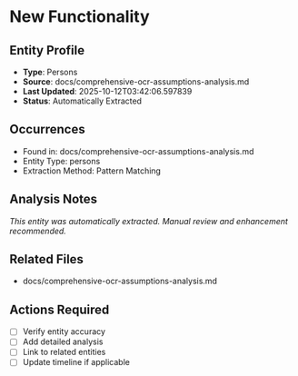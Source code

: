 # New Functionality

## Entity Profile
- **Type**: Persons
- **Source**: docs/comprehensive-ocr-assumptions-analysis.md
- **Last Updated**: 2025-10-12T03:42:06.597839
- **Status**: Automatically Extracted

## Occurrences
- Found in: docs/comprehensive-ocr-assumptions-analysis.md
- Entity Type: persons
- Extraction Method: Pattern Matching

## Analysis Notes
*This entity was automatically extracted. Manual review and enhancement recommended.*

## Related Files
- docs/comprehensive-ocr-assumptions-analysis.md

## Actions Required
- [ ] Verify entity accuracy
- [ ] Add detailed analysis
- [ ] Link to related entities
- [ ] Update timeline if applicable
